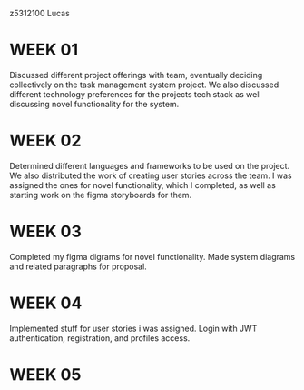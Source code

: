 z5312100 Lucas
# WEEK 01
Discussed different project offerings with team, eventually deciding collectively on the task management system project. We also discussed different technology preferences for the projects tech stack as well discussing novel functionality for the system.

# WEEK 02
Determined different languages and frameworks to be used on the project. We also distributed the work of creating user stories across the team. I was assigned the ones for novel functionality, which I completed, as well as starting work on the figma storyboards for them.
 
# WEEK 03
Completed my figma digrams for novel functionality. Made system diagrams and related paragraphs for proposal.

# WEEK 04
Implemented stuff for user stories i was assigned. Login with JWT authentication, registration, and profiles access.
# WEEK 05
